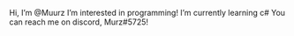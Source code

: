 Hi, I’m @Muurz
I’m interested in programming!
I’m currently learning c#
You can reach me on discord, Murz#5725!
